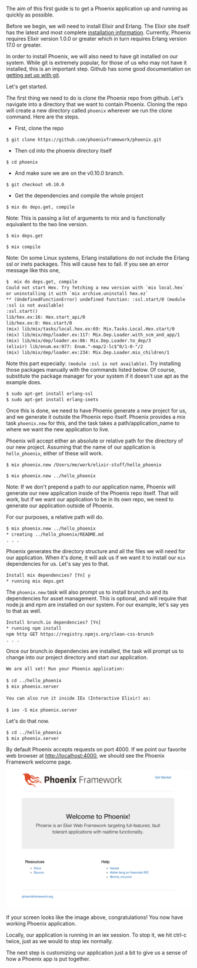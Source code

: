 The aim of this first guide is to get a Phoenix application up and running as quickly as possible.

Before we begin, we will need to install Elixir and Erlang. The Elixir site itself has the latest and most complete [installation information](http://elixir-lang.org/getting_started/1.html). Currently, Phoenix requires Elixir version 1.0.0 or greater which in turn requires Erlang version 17.0 or greater.

In order to install Phoenix, we will also need to have git installed on our system. While git is extremely popular, for those of us who may not have it installed, this is an important step. Github has some good documentation on [getting set up with git](https://help.github.com/articles/set-up-git).

Let's get started.

The first thing we need to do is clone the Phoenix repo from github. Let's navigate into a directory that we want to contain Phoenix. Cloning the repo will create a new directory called `phoenix` wherever we run the clone command. Here are the steps.

- First, clone the repo
```console
$ git clone https://github.com/phoenixframework/phoenix.git
```

- Then cd into the phoenix directory itself
```console
$ cd phoenix
```

- And make sure we are on the v0.10.0 branch.
```console
$ git checkout v0.10.0
```

- Get the dependencies and compile the whole project
```console
$ mix do deps.get, compile
```

Note: This is passing a list of arguments to mix and is functionally equivalent to the two line version.

```console
$ mix deps.get
```

```console
$ mix compile
```

Note: On some Linux systems, Erlang installations do not include the Erlang ssl or inets packages. This will cause hex to fail. If you see an error message like this one,

```console
$  mix do deps.get, compile
Could not start Hex. Try fetching a new version with `mix local.hex` or uninstalling it with `mix archive.uninstall hex.ez`
** (UndefinedFunctionError) undefined function: :ssl.start/0 (module :ssl is not available)
:ssl.start()
lib/hex.ex:16: Hex.start_api/0
lib/hex.ex:8: Hex.start/0
(mix) lib/mix/tasks/local.hex.ex:69: Mix.Tasks.Local.Hex.start/0
(mix) lib/mix/dep/loader.ex:117: Mix.Dep.Loader.with_scm_and_app/1
(mix) lib/mix/dep/loader.ex:86: Mix.Dep.Loader.to_dep/3
(elixir) lib/enum.ex:977: Enum."-map/2-lc$^0/1-0-"/2
(mix) lib/mix/dep/loader.ex:234: Mix.Dep.Loader.mix_children/1
```

Note this part especially: `(module :ssl is not available)`. Try installing those packages manually with the commands listed below. Of course, substitute the package manager for your system if it doesn't use apt as the example does.

```console
$ sudo apt-get install erlang-ssl
$ sudo apt-get install erlang-inets
```

Once this is done, we need to have Phoenix generate a new project for us, and we generate it outside the Phoenix repo itself. Phoenix provides a mix task `phoenix.new` for this, and the task takes a path/application_name to where we want the new application to live.

Phoenix will accept either an absolute or relative path for the directory of our new project. Assuming that the name of our application is `hello_phoenix`, either of these will work.

```console
$ mix phoenix.new /Users/me/work/elixir-stuff/hello_phoenix
```

```console
$ mix phoenix.new ../hello_phoenix
```

Note: If we don't prepend a path to our application name, Phoenix will generate our new application inside of the Phoenix repo itself. That will work, but if we want our application to be in its own repo, we need to generate our application outside of Phoenix.

For our purposes, a relative path will do.

```console
$ mix phoenix.new ../hello_phoenix
* creating ../hello_phoenix/README.md
. . .
```

Phoenix generates the directory structure and all the files we will need for our application. When it's done, it will ask us if we want it to install our `mix` dependencies for us. Let's say yes to that.

```console
Install mix dependencies? [Yn] y
* running mix deps.get
```

The `phoenix.new` task will also prompt us to install brunch.io and its dependencies for asset management. This is optional, and will require that node.js and npm are installed on our system. For our example, let's say yes to that as well.

```console
Install brunch.io dependencies? [Yn]
* running npm install
npm http GET https://registry.npmjs.org/clean-css-brunch
. . .
```

Once our brunch.io dependencies are installed, the task will prompt us to change into our project directory and start our application.

```console
We are all set! Run your Phoenix application:

$ cd ../hello_phoenix
$ mix phoenix.server

You can also run it inside IEx (Interactive Elixir) as:

$ iex -S mix phoenix.server
```

Let's do that now.

```console
$ cd ../hello_phoenix
$ mix phoenix.server
```

By default Phoenix accepts requests on port 4000. If we point our favorite web browser at [http://localhost:4000](http://localhost:4000), we should see the Phoenix Framework welcome page.

![Phoenix Welcome Page](/images/welcome-to-phoenix.png)

If your screen looks like the image above, congratulations! You now have working Phoenix application.

Locally, our application is running in an iex session. To stop it, we hit ctrl-c twice, just as we would to stop iex normally.

The next step is customizing our application just a bit to give us a sense of how a Phoenix app is put together.
